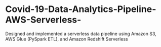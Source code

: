 # Covid-19-Data-Analytics-Pipeline-AWS-Serverless-
 Designed and implemented a serverless data pipeline using Amazon S3, AWS Glue (PySpark
 ETL), and Amazon Redshift Serverless
